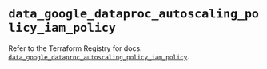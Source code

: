 # `data_google_dataproc_autoscaling_policy_iam_policy`

Refer to the Terraform Registry for docs: [`data_google_dataproc_autoscaling_policy_iam_policy`](https://registry.terraform.io/providers/hashicorp/google/6.26.0/docs/data-sources/dataproc_autoscaling_policy_iam_policy).
